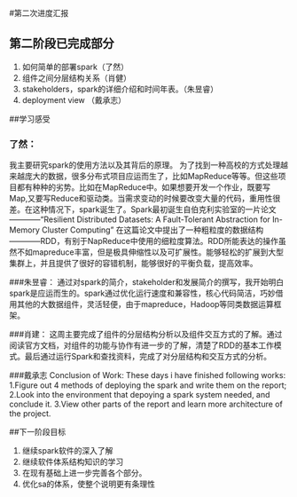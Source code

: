 #第二次进度汇报

## 第二阶段已完成部分

1. 如何简单的部署spark（了然）
2. 组件之间分层结构关系（肖健）
3. stakeholders，spark的详细介绍和时间年表。（朱昱睿）
4. deployment view （戴承志）


##学习感受
### 了然：
我主要研究spark的使用方法以及其背后的原理。
为了找到一种高校的方式处理越来越庞大的数据，很多分布式项目应运而生了，比如MapReduce等等。但这些项目都有种种的劣势。比如在MapReduce中。如果想要开发一个作业，既要写Map,又要写Reduce和驱动类。当需求变动的时候要改变大量的代码，重用性很差。在这种情况下，spark诞生了。Spark最初诞生自伯克利实验室的一片论文————“Resilient Distributed Datasets: A Fault-Tolerant Abstraction for In-Memory Cluster Computing” 在这篇论文中提出了一种粗粒度的数据结构————RDD，有别于NapReduce中使用的细粒度算法。RDD所能表达的操作虽然不如mapreduce丰富，但是极具伸缩性以及可扩展性。能够轻松的扩展到大型集群上，并且提供了很好的容错机制，能够很好的平衡负载，提高效率。

###朱昱睿：
通过对spark的简介，stakeholder和发展简介的撰写，我开始明白spark是应运而生的。spark通过优化运行速度和兼容性，核心代码简洁，巧妙借用其他的大数据组件，灵活轻便，由于mapreduce，Hadoop等同类数据运算框架。

###肖建：
这周主要完成了组件的分层结构分析以及组件交互方式的了解。通过阅读官方文档，对组件的功能与协作有进一步的了解，清楚了RDD的基本工作模式。最后通过运行Spark和查找资料，完成了对分层结构和交互方式的分析。

###戴承志
Conclusion of Work:
These days i have finished following works:
1.Figure out 4 methods of deploying the spark and write them on the report;
2.Look into the environment that depoying a spark system needed, and conclude it.
3.View other parts of the report and learn more architecture of the project.

##下一阶段目标
1. 继续spark软件的深入了解
2. 继续软件体系结构知识的学习
3. 在现有基础上进一步完善各个部分。
4. 优化sa的体系，使整个说明更有条理性
